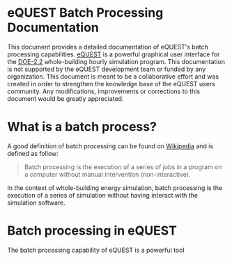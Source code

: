 # eQUEST Batch Processing Documentation

This document provides a detailed documentation of eQUEST's batch processing capabilities. [eQUEST](http://www.doe2.com/equest/) is a powerful graphical user interface for the [DOE-2.2](http://doe2.com/DOE2/index.html) whole-building hourly simulation program. This documentation is not supported by the eQUEST development team or funded by any organization. This document is meant to be a collaborative effort and was created in order to strengthen the knowledge base of the eQUEST users community. Any modifications, improvements or corrections to this document would be greatly appreciated.

# What is a batch process?
A good definition of batch processing can be found on [Wikipedia](https://en.wikipedia.org/wiki/Batch_processing) and is defined as follow:
> Batch processing is the execution of a series of jobs in a program on a computer without manual intervention (non-interactive).

In the context of whole-building energy simulation, batch processing is the execution of a series of simulation without having interact with the simulation software.

# Batch processing in eQUEST
The batch processing capability of eQUEST is a powerful tool



